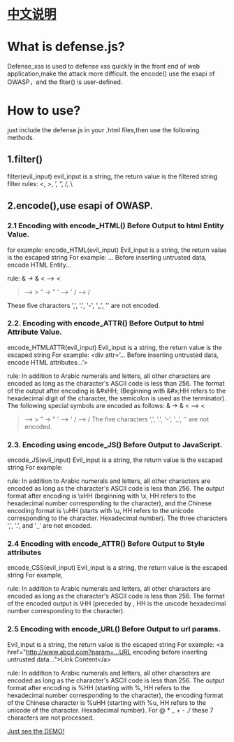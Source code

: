 [中文说明](https://github.com/pakecalvs/defense_xss/wiki/defense.js%E4%B8%AD%E6%96%87%E8%AF%B4%E6%98%8E)
=====
What is defense.js?
=====

Defense_xss is used to defense xss quickly in the front end of web application,make the attack more difficult.
the encode() use the esapi of OWASP，and the fiter() is user-defined.


How to use?
=====
just include the defense.js in your .html files,then use the following methods. 

1.filter()
-----
filter(evil_input)
evil_input is a string, the return value is the filtered string
filter rules:
<, >, ’, ”, /, \


2.encode(),use esapi of OWASP.
-----
### 2.1 Encoding with encode_HTML() Before Output to html Entity Value.

for example:
 encode_HTML(evil_input)
 Evil_input is a string, the return value is the escaped string
 For example: <body>... Before inserting untrusted data, encode HTML Entity...</body>
 
rule:
& -> &amp;
< –> &lt;
> –> &gt;
" -> &quot;
' –> &#x27;
/ –> &#x2f;

These five characters ',', '.', '-', '_', '' are not encoded.


### 2.2. Encoding with encode_ATTR() Before Output to html Attribute Value.
 encode_HTMLATTR(evil_input)
 Evil_input is a string, the return value is the escaped string
For example: <div attr=’... Before inserting untrusted data, encode HTML attributes...’></div>

rule:
In addition to Arabic numerals and letters, all other characters are encoded as long as the character's ASCII code is less than 256. The format of the output after encoding is &#xHH; (Beginning with &#x;HH refers to the hexadecimal digit of the character, the semicolon is used as the terminator). The following special symbols are encoded as follows:
& -> &amp;
< –> &lt;
> –> &gt;
" -> &quot;
' –> &#x27;
/ –> &#x2f;
The five characters ',', '.', '-', '_', '' are not encoded.


### 2.3. Encoding using encode_JS() Before Output to JavaScript.
 encode_JS(evil_input)
 Evil_input is a string, the return value is the escaped string
For example: <script>x = "...encode JavaScript before inserting untrusted data..."</script>

rule:
In addition to Arabic numerals and letters, all other characters are encoded as long as the character's ASCII code is less than 256. The output format after encoding is \xHH (beginning with \x, HH refers to the hexadecimal number corresponding to the character), and the Chinese encoding format is \uHH (starts with \u, HH refers to the unicode corresponding to the character. Hexadecimal number).
The three characters ',', '.', and '_' are not encoded.


### 2.4 Encoding with encode_ATTR() Before Output to Style attributes
 encode_CSS(evil_input)
 Evil_input is a string, the return value is the escaped string
 For example, <style>selector {property: ...insert untrusted data before CSS encoding...}</style>

rule:
In addition to Arabic numerals and letters, all other characters are encoded as long as the character's ASCII code is less than 256. The format of the encoded output is \HH (preceded by \, HH is the unicode hexadecimal number corresponding to the character).


### 2.5 Encoding with encode_URL() Before Output to url params.
 Evil_input is a string, the return value is the escaped string
 For example: \<a href="http://www.abcd.com?param=...URL encoding before inserting untrusted data...">Link Content<\/a>

rule:
In addition to Arabic numerals and letters, all other characters are encoded as long as the character's ASCII code is less than 256. The output format after encoding is %HH (starting with %, HH refers to the hexadecimal number corresponding to the character), the encoding format of the Chinese character is %uHH (starting with %u, HH refers to the unicode of the character. Hexadecimal number).
For @ * _ + - ./ these 7 characters are not processed.

[Just see the DEMO!](https://github.com/pakecalvs/defense_xss/blob/master/DEMO.html)
